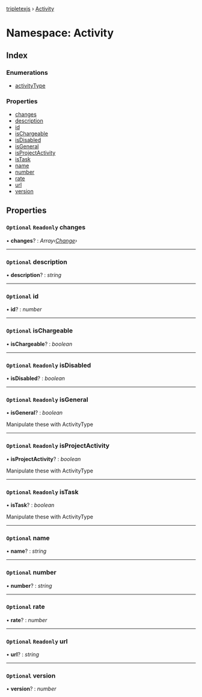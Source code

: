 [tripletexjs](../README.md) › [Activity](activity.md)

# Namespace: Activity

## Index

### Enumerations

* [activityType](../enums/activity.activitytype.md)

### Properties

* [changes](activity.md#optional-readonly-changes)
* [description](activity.md#optional-description)
* [id](activity.md#optional-id)
* [isChargeable](activity.md#optional-ischargeable)
* [isDisabled](activity.md#optional-readonly-isdisabled)
* [isGeneral](activity.md#optional-readonly-isgeneral)
* [isProjectActivity](activity.md#optional-readonly-isprojectactivity)
* [isTask](activity.md#optional-readonly-istask)
* [name](activity.md#optional-name)
* [number](activity.md#optional-number)
* [rate](activity.md#optional-rate)
* [url](activity.md#optional-readonly-url)
* [version](activity.md#optional-version)

## Properties

### `Optional` `Readonly` changes

• **changes**? : *Array‹[Change](change.md)›*

___

### `Optional` description

• **description**? : *string*

___

### `Optional` id

• **id**? : *number*

___

### `Optional` isChargeable

• **isChargeable**? : *boolean*

___

### `Optional` `Readonly` isDisabled

• **isDisabled**? : *boolean*

___

### `Optional` `Readonly` isGeneral

• **isGeneral**? : *boolean*

Manipulate these with ActivityType

___

### `Optional` `Readonly` isProjectActivity

• **isProjectActivity**? : *boolean*

Manipulate these with ActivityType

___

### `Optional` `Readonly` isTask

• **isTask**? : *boolean*

Manipulate these with ActivityType

___

### `Optional` name

• **name**? : *string*

___

### `Optional` number

• **number**? : *string*

___

### `Optional` rate

• **rate**? : *number*

___

### `Optional` `Readonly` url

• **url**? : *string*

___

### `Optional` version

• **version**? : *number*
